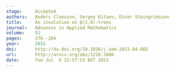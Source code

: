 ```yaml
---
stage:     Accepted
authors:   Anders Claesson, Sergey Kitaev, Einar Steingrímsson
title:     An involution on β(1,0)-trees
journal:   Advances in Applied Mathematics
volume:    51
pages:     276--284
year:      2012
doi:       http://dx.doi.org/10.1016/j.aam.2013.04.002
url:       http://arxiv.org/abs/1210.1608
date:      Tue Jul  9 22:57:53 BST 2013
---
```

